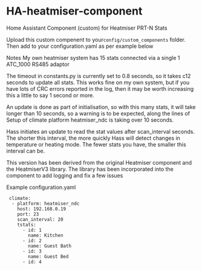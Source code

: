 # HA-heatmiser-component
Home Assistant Component (custom) for Heatmiser PRT-N Stats

Upload this custom compenent to your`config/custom_components` folder. Then add to your configuration.yaml as per example below

Notes
My own heatmiser system has 15 stats connected via a single 1 ATC_1000 RS485 adaptor

The timeout in constants.py  is currently set to 0.8 seconds, so it takes c12 seconds to update all stats. This works fine on my own system, but if you have lots of CRC errors reported in the log, then it may be worth increasing this a little to say 1 second or more.

An update is done as part of initialisation, so with this many stats, it will take longer than 10 seconds, so a warning is to be expected, along the lines of 
Setup of climate platform heatmiser_ndc is taking over 10 seconds.

Hass initiates an update to read the stat values after scan_interval seconds. The shorter this interval, the more quickly Hass will detect changes in temperature or heating mode. The fewer stats you have, the smaller this interval can be.

This version has been derived from the original Heatmiser component and the HeatmiserV3 library. The library has been incorporated into the component to add logging and fix a few issues


Example configuration.yaml
```
 climate:
  - platform: heatmiser_ndc
    host: 192.168.0.19
    port: 23
    scan_interval: 20
    tstats:
      - id: 1
        name: Kitchen
      - id: 2
        name: Guest Bath
      - id: 3
        name: Guest Bed
      - id: 4

```
